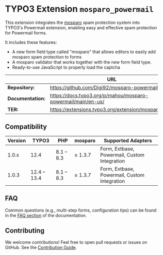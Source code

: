 # TYPO3 Extension `mosparo_powermail`

This extension integrates the [mosparo](https://mosparo.io) spam protection system into TYPO3's Powermail extension, enabling easy and effective spam protection for Powermail forms.

It includes these features:

* A new form field type called "mosparo" that allows editors to easily add mosparo spam protection to forms
* A mosparo validator that works together with the new form field type.
* Ready-to-use JavaScript to properly load the captcha

|                    | URL                                                          |
|--------------------|--------------------------------------------------------------|
| **Repository:**    | https://github.com/Digi92/mosparo-powermail                  |
| **Documentation:** | https://docs.typo3.org/p/mahou/mosparo-powermail/main/en-us/ |
| **TER:**           | https://extensions.typo3.org/extension/mosparo_form          |

## Compatibility

| Version | TYPO3        | PHP       | mosparo | Supported Adapters                           |
|---------|--------------|-----------|---------|----------------------------------------------|
| 1.0.x   | 12.4         | 8.1 – 8.3 | ≥ 1.3.7 | Form, Extbase, Powermail, Custom Integration |
| 1.0.3   | 12.4 – 13.4  | 8.1 – 8.3 | ≥ 1.3.7 | Form, Extbase, Powermail, Custom Integration |


## FAQ

Common questions (e.g., multi-step forms, configuration tips) can be found in the [FAQ section](https://docs.typo3.org/p/mahou/mosparo-powermail/main/en-us/Faq.html) of the documentation.

## Contributing

We welcome contributions! Feel free to open pull requests or issues on GitHub.
See the [Contribution Guide](https://github.com/Digi92/mosparo-powermail/blob/main/CONTRIBUTING.md).

